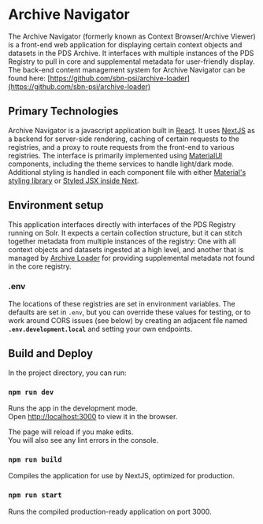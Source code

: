 # Archive Navigator

The Archive Navigator (formerly known as Context Browser/Archive Viewer) is a front-end web application for displaying certain context objects and datasets in the PDS Archive. It interfaces with multiple instances of the PDS Registry to pull in core and supplemental metadata for user-friendly display. The back-end content management system for Archive Navigator can be found here: [https://github.com/sbn-psi/archive-loader](https://github.com/sbn-psi/archive-loader)

## Primary Technologies

Archive Navigator is a javascript application built in [React](http://reactjs.org). It uses [NextJS](http://nextjs.org) as a backend for server-side rendering, caching of certain requests to the registries, and a proxy to route requests from the front-end to various registries. The interface is primarily implemented using [MaterialUI](https://material-ui.com/) components, including the theme services to handle light/dark mode. Additional styling is handled in each component file with either [Material's styling library](https://material-ui.com/styles/basics/) or [Styled JSX inside Next](https://nextjs.org/blog/styling-next-with-styled-jsx).

## Environment setup

This application interfaces directly with interfaces of the PDS Registry running on Solr. It expects a certain collection structure, but it can stitch together metadata from multiple instances of the registry: One with all context objects and datasets ingested at a high level, and another that is managed by [Archive Loader](https://github.com/sbn-psi/archive-loader) for providing supplemental metadata not found in the core registry.

### .env

The locations of these registries are set in environment variables. The defaults are set in `.env`, but you can override these values for testing, or to work around CORS issues (see below) by creating an adjacent file named **`.env.development.local`** and setting your own endpoints.

## Build and Deploy

In the project directory, you can run:

### `npm run dev`

Runs the app in the development mode.<br>
Open [http://localhost:3000](http://localhost:3000) to view it in the browser.

The page will reload if you make edits.<br>
You will also see any lint errors in the console.

### `npm run build`

Compiles the application for use by NextJS, optimized for production.

### `npm run start`

Runs the compiled production-ready application on port 3000.
